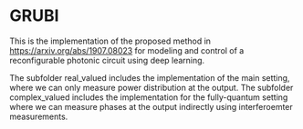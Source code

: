 # GRUBI
This is the implementation of the proposed method in https://arxiv.org/abs/1907.08023 for modeling and control of a reconfigurable photonic circuit using deep learning.

The subfolder real_valued includes the implementation of the main setting, where we can only measure power distribution at the output. The subfolder complex_valued includes the implementation for the fully-quantum setting where we can measure phases at the output indirectly using interferoemter measurements.
